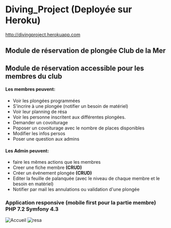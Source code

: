 # Diving_Project (Deployée sur Heroku) 
http://divingproject.herokuapp.com
## Module de réservation de plongée Club de la Mer

## Module de réservation accessible pour les membres du club
#### Les membres peuvent:
- Voir les plongées programmées
- S'incrire à une plongée (notifier un besoin de matériel)
- Voir leur planning de résa
- Voir les personne inscritent aux différentes plongées.
- Demander un covoiturage
- Poposer un covoiturage avec le nombre de places disponibles
- Modifier les infos persos
- Poser une question aux admins

#### Les Admin peuvent:
- faire les mêmes actions que les membres
- Creer une fiche membre **(CRUD)**
- Créer un événement plongée **(CRUD)**
- Editer la feuille de palanquée (avec le niveau de chaque membre et le besoin en matériel)
- Notifier par mail les annulations ou validation d'une plongée


### Application responsive (mobile first pour la partie membre) **PHP 7.2 Symfony 4.3**
![Accueil](https://user-images.githubusercontent.com/51120114/75253434-d2d8c800-57de-11ea-8c8b-2e15aa785bc5.png)
![resa](https://user-images.githubusercontent.com/51120114/75253465-dc623000-57de-11ea-8238-b789ee413ab7.png)
